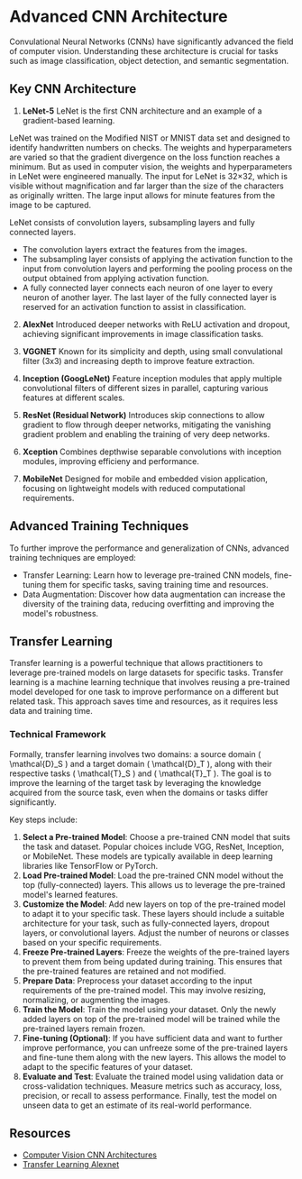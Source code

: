 # Advanced CNN Architecture 

Convulational Neural Networks (CNNs) have significantly advanced the field of computer vision. Understanding these architecture is crucial for tasks such as image classification, object detection, and semantic segmentation. 

## Key CNN Architecture 
1. **LeNet-5**
LeNet is the first CNN architecture and an example of a gradient-based learning.

LeNet was trained on the Modified NIST or MNIST data set and designed to identify handwritten numbers on checks. The weights and hyperparameters are varied so that the gradient divergence on the loss function reaches a minimum. But as used in computer vision, the weights and hyperparameters in LeNet were engineered manually. The input for LeNet is 32×32, which is visible without magnification and far larger than the size of the characters as originally written. The large input allows for minute features from the image to be captured.

LeNet consists of convolution layers, subsampling layers and fully connected layers.
- The convolution layers extract the features from the images.
- The subsampling layer consists of applying the activation function to the input from convolution layers and performing the pooling process on the output obtained from applying activation function.
- A fully connected layer connects each neuron of one layer to every neuron of another layer. The last layer of the fully connected layer is reserved for an activation function to assist in classification.

2. **AlexNet**
Introduced deeper networks with ReLU activation and dropout, achieving significant improvements in image classification tasks.

3. **VGGNET**
Known for its simplicity and depth, using small convulational filter (3x3) and increasing depth to improve feature extraction.

4. **Inception (GoogLeNet)**
Feature inception modules that apply multiple convolutional filters of different sizes in parallel, capturing various features at different scales. 

5. **ResNet (Residual Network)**
Introduces skip connections to allow gradient to flow through deeper networks, mitigating the vanishing gradient problem and enabling the training of very deep networks. 

6. **Xception**
Combines depthwise separable convolutions with inception modules, improving efficieny and performance. 

7. **MobileNet**
Designed for mobile and embedded vision application, focusing on lightweight models with reduced computational requirements.

## Advanced Training Techniques
To further improve the performance and generalization of CNNs, advanced training techniques are employed:

- Transfer Learning: Learn how to leverage pre-trained CNN models, fine-tuning them for specific tasks, saving training time and resources.
- Data Augmentation: Discover how data augmentation can increase the diversity of the training data, reducing overfitting and improving the model's robustness.

## Transfer Learning 
Transfer learning is a powerful technique that allows practitioners to leverage pre-trained models on large datasets for specific tasks. Transfer learning is a machine learning technique that involves reusing a pre-trained model developed for one task to improve performance on a different but related task. This approach saves time and resources, as it requires less data and training time. 

### Technical Framework

Formally, transfer learning involves two domains: a source domain \( \mathcal{D}_S \) and a target domain \( \mathcal{D}_T \), along with their respective tasks \( \mathcal{T}_S \) and \( \mathcal{T}_T \). The goal is to improve the learning of the target task by leveraging the knowledge acquired from the source task, even when the domains or tasks differ significantly.

Key steps include:
1. **Select a Pre-trained Model**: Choose a pre-trained CNN model that suits the task and dataset. Popular choices include VGG, ResNet, Inception, or MobileNet. These models are typically available in deep learning libraries like TensorFlow or PyTorch.
2. **Load Pre-trained Model**: Load the pre-trained CNN model without the top (fully-connected) layers. This allows us to leverage the pre-trained model's learned features.
3. **Customize the Model**: Add new layers on top of the pre-trained model to adapt it to your specific task. These layers should include a suitable architecture for your task, such as fully-connected layers, dropout layers, or convolutional layers. Adjust the number of neurons or classes based on your specific requirements.
4. **Freeze Pre-trained Layers**: Freeze the weights of the pre-trained layers to prevent them from being updated during training. This ensures that the pre-trained features are retained and not modified.
5. **Prepare Data**: Preprocess your dataset according to the input requirements of the pre-trained model. This may involve resizing, normalizing, or augmenting the images.
6. **Train the Model**: Train the model using your dataset. Only the newly added layers on top of the pre-trained model will be trained while the pre-trained layers remain frozen.
7. **Fine-tuning (Optional)**: If you have sufficient data and want to further improve performance, you can unfreeze some of the pre-trained layers and fine-tune them along with the new layers. This allows the model to adapt to the specific features of your dataset.
8. **Evaluate and Test**: Evaluate the trained model using validation data or cross-validation techniques. Measure metrics such as accuracy, loss, precision, or recall to assess performance. Finally, test the model on unseen data to get an estimate of its real-world performance.

## Resources 
- [Computer Vision CNN Architectures](https://docs.qualcomm.com/bundle/publicresource/topics/80-63442-4/computer-vision-cnn-architectures.html?product=1601111740010412)
- [Transfer Learning Alexnet](https://github.com/krishnaik06/Advanced-CNN-Architectures/blob/master/Transfer%20Learning%20Alexnet.ipynb)
